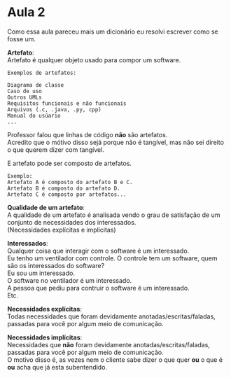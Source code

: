 # Aula 2
Como essa aula pareceu mais um dicionário eu resolvi escrever como se fosse um.  

**Artefato**:  
Artefato é qualquer objeto usado para compor um software.  
```
Exemplos de artefatos:

Diagrama de classe
Caso de uso
Outros UMLs
Requisitos funcionais e não funcionais
Arquivos (.c, .java, .py, cpp)
Manual do usúario
...
```
Professor falou que linhas de código **não** são artefatos.  
Acredito que o mótivo disso sejá porque não é tangível, mas não sei direito o que querem dizer com tangível.  

E artefato pode ser composto de artefatos.  
```
Exemplo:  
Artefato A é composto do artefato B e C.  
Artefato B é composto do artefato D.  
Artefato C é composto por artefatos...  
```

**Qualidade de um artefato**:  
A qualidade de um artefato é analisada vendo o grau de satisfação de um conjunto de necessidades dos interessados.  
(Necessidades explícitas e implícitas)  

**Interessados**:  
Qualquer coisa que interagir com o software é um interessado.  
Eu tenho um ventilador com controle. O controle tem um software, quem são os interessados do software?  
Eu sou um interessado.  
O software no ventilador é um interessado.  
A pessoa que pediu para contruir o software é um interessado.  
Etc.  

**Necessidades explícitas**:  
Todas necessidades que foram devidamente anotadas/escritas/faladas, passadas para você por algum meio de comunicação.  

**Necessidades implícitas**:  
Necessidades que **não** foram devidamente anotadas/escritas/faladas, passadas para você por algum meio de comunicação.  
O motivo disso é, as vezes nem o cliente sabe dizer o que quer **ou** o que é **ou** acha que já esta subentendido.  

